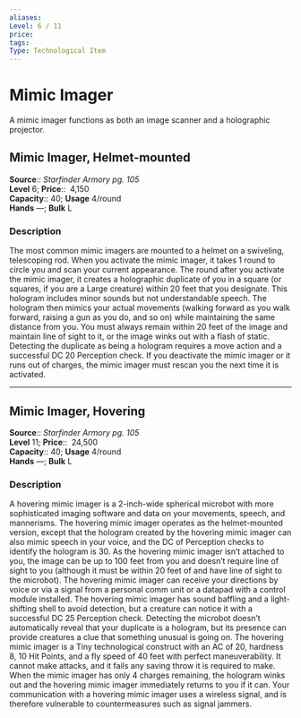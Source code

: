 ```yaml
---
aliases: 
Level: 6 / 11
price:  
tags: 
Type: Technological Item
---
```


# Mimic Imager

A mimic imager functions as both an image scanner and a holographic projector.  

## Mimic Imager, Helmet-mounted

**Source**:: _Starfinder Armory pg. 105_  
**Level** 6;
**Price**::  4,150  
**Capacity**:: 40; **Usage** 4/round  
**Hands** —; **Bulk** L

### Description

The most common mimic imagers are mounted to a helmet on a swiveling, telescoping rod. When you activate the mimic imager, it takes 1 round to circle you and scan your current appearance. The round after you activate the mimic imager, it creates a holographic duplicate of you in a square (or squares, if you are a Large creature) within 20 feet that you designate. This hologram includes minor sounds but not understandable speech. The hologram then mimics your actual movements (walking forward as you walk forward, raising a gun as you do, and so on) while maintaining the same distance from you. You must always remain within 20 feet of the image and maintain line of sight to it, or the image winks out with a flash of static. Detecting the duplicate as being a hologram requires a move action and a successful DC 20 Perception check. If you deactivate the mimic imager or it runs out of charges, the mimic imager must rescan you the next time it is activated.

---

## Mimic Imager, Hovering

**Source**:: _Starfinder Armory pg. 105_  
**Level** 11;
**Price**::  24,500  
**Capacity**:: 40; **Usage** 4/round  
**Hands** —; **Bulk** L

### Description

A hovering mimic imager is a 2-inch-wide spherical microbot with more sophisticated imaging software and data on your movements, speech, and mannerisms. The hovering mimic imager operates as the helmet-mounted version, except that the hologram created by the hovering mimic imager can also mimic speech in your voice, and the DC of Perception checks to identify the hologram is 30. As the hovering mimic imager isn’t attached to you, the image can be up to 100 feet from you and doesn’t require line of sight to you (although it must be within 20 feet of and have line of sight to the microbot). The hovering mimic imager can receive your directions by voice or via a signal from a personal comm unit or a datapad with a control module installed. The hovering mimic imager has sound baffling and a light-shifting shell to avoid detection, but a creature can notice it with a successful DC 25 Perception check. Detecting the microbot doesn’t automatically reveal that your duplicate is a hologram, but its presence can provide creatures a clue that something unusual is going on. The hovering mimic imager is a Tiny technological construct with an AC of 20, hardness 8, 10 Hit Points, and a fly speed of 40 feet with perfect maneuverability. It cannot make attacks, and it fails any saving throw it is required to make. When the mimic imager has only 4 charges remaining, the hologram winks out and the hovering mimic imager immediately returns to you if it can. Your communication with a hovering mimic imager uses a wireless signal, and is therefore vulnerable to countermeasures such as signal jammers.
